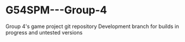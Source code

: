 # G54SPM---Group-4
Group 4's game project git repository
Development branch for builds in progress and untested versions
